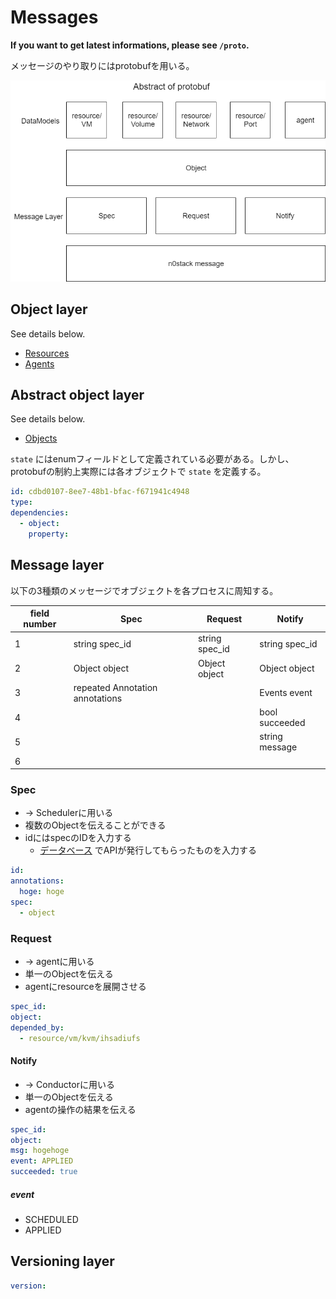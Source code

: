 # Messages

**If you want to get latest informations, please see `/proto`.**

メッセージのやり取りにはprotobufを用いる。

![](messages.png)

## Object layer

See details below.

- [Resources](../data_structure/resources.md)
- [Agents](../data_structure/agents.md)

## Abstract object layer

See details below.

- [Objects](../data_structure/objects.md)

`state` にはenumフィールドとして定義されている必要がある。しかし、protobufの制約上実際には各オブジェクトで `state` を定義する。

```yaml
id: cdbd0107-8ee7-48b1-bfac-f671941c4948
type:
dependencies:
  - object:
    property:
```

## Message layer

以下の3種類のメッセージでオブジェクトを各プロセスに周知する。

|field number|Spec|Request|Notify|
|--|--|--|--|
|1|string spec_id|string spec_id|string spec_id|
|2|Object object|Object object|Object object|
|3|repeated Annotation annotations||Events event|
|4|||bool succeeded|
|5|||string message|
|6|

### Spec

- -> Schedulerに用いる
- 複数のObjectを伝えることができる
- idにはspecのIDを入力する
  - [データベース](../data_structure/rdbms.md) でAPIが発行してもらったものを入力する

```yaml
id:
annotations:
  hoge: hoge
spec:
  - object
```

### Request

- -> agentに用いる
- 単一のObjectを伝える
- agentにresourceを展開させる

```yaml
spec_id:
object:
depended_by:
  - resource/vm/kvm/ihsadiufs
```

#### Notify

- -> Conductorに用いる
- 単一のObjectを伝える
- agentの操作の結果を伝える

```yaml
spec_id:
object:
msg: hogehoge
event: APPLIED
succeeded: true
```

##### event

- SCHEDULED
- APPLIED

## Versioning layer

```yaml
version:
```

